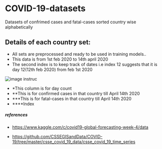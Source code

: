 # COVID-19-datasets

Datasets of confrimed cases and fatal-cases sorted country wise alphabetically

## Details of each country set:

* All sets are preprocessed and ready to be used in training models..
* This data is from 1st feb 2020 to 14th april 2020
* The second index is to keep track of dates i.e index 12 suggests that it is day 12(12th feb 2020) from feb 1st 2020

![image instruc](https://github.com/sirreajohn/COVID-19-datasets/blob/master/ignore/instruc.PNG)


- *This column is for day count
- **This is for confirmed cases in that country till April 14th 2020
- ***This is for fatal-cases in that country till April 14th 2020
- ****Index

##### references

* https://www.kaggle.com/c/covid19-global-forecasting-week-4/data

* https://github.com/CSSEGISandData/COVID-19/tree/master/csse_covid_19_data/csse_covid_19_time_series
